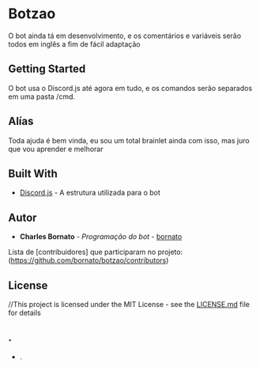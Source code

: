 # Botzao

O bot ainda tá em desenvolvimento, e os comentários e variáveis serão todos em inglês a fim de fácil adaptação

## Getting Started

O bot usa o Discord.js até agora em tudo, e os comandos serão separados em uma pasta /cmd.

## Alías

Toda ajuda é bem vinda, eu sou um total brainlet ainda com isso, mas juro que vou aprender e melhorar

## Built With

* [Discord.js](https://discord.js.org/) - A estrutura utilizada para o bot

## Autor

* **Charles Bornato** - *Programação do bot* - [bornato](https://github.com/ornato)

Lista de [contribuidores] que participaram no projeto: (https://github.com/bornato/botzao/contributors)

## License

//This project is licensed under the MIT License - see the [LICENSE.md](LICENSE.md) file for details

## .

* .
